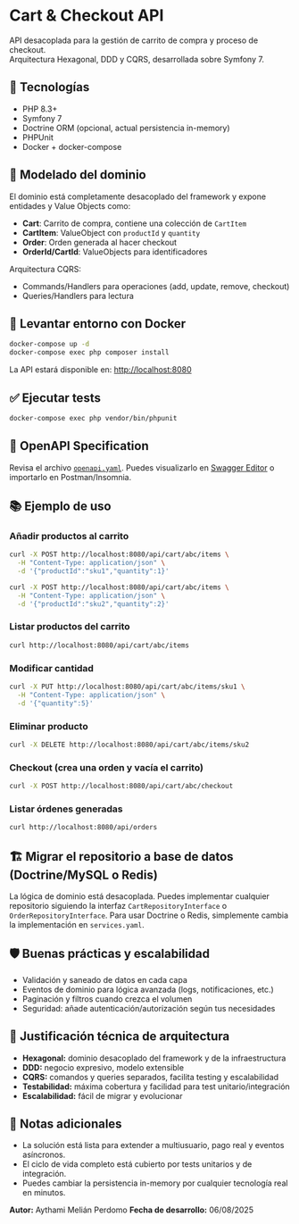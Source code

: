 # Cart & Checkout API

API desacoplada para la gestión de carrito de compra y proceso de checkout.  
Arquitectura Hexagonal, DDD y CQRS, desarrollada sobre Symfony 7.


## 🚀 Tecnologías

- PHP 8.3+
- Symfony 7
- Doctrine ORM (opcional, actual persistencia in-memory)
- PHPUnit
- Docker + docker-compose


## 🧩 Modelado del dominio

El dominio está completamente desacoplado del framework y expone entidades y Value Objects como:
- **Cart**: Carrito de compra, contiene una colección de `CartItem`
- **CartItem**: ValueObject con `productId` y `quantity`
- **Order**: Orden generada al hacer checkout
- **OrderId/CartId**: ValueObjects para identificadores

Arquitectura CQRS:  
- Commands/Handlers para operaciones (add, update, remove, checkout)
- Queries/Handlers para lectura


## 🐳 Levantar entorno con Docker

```bash
docker-compose up -d
docker-compose exec php composer install
```

La API estará disponible en: [http://localhost:8080](http://localhost:8080)



## ✅ Ejecutar tests

```bash
docker-compose exec php vendor/bin/phpunit
```



## 🔌 OpenAPI Specification

Revisa el archivo [`openapi.yaml`](openapi.yaml).
Puedes visualizarlo en [Swagger Editor](https://editor.swagger.io/) o importarlo en Postman/Insomnia.



## 📚 Ejemplo de uso

### Añadir productos al carrito

```bash
curl -X POST http://localhost:8080/api/cart/abc/items \
  -H "Content-Type: application/json" \
  -d '{"productId":"sku1","quantity":1}'

curl -X POST http://localhost:8080/api/cart/abc/items \
  -H "Content-Type: application/json" \
  -d '{"productId":"sku2","quantity":2}'
```

### Listar productos del carrito

```bash
curl http://localhost:8080/api/cart/abc/items
```

### Modificar cantidad

```bash
curl -X PUT http://localhost:8080/api/cart/abc/items/sku1 \
  -H "Content-Type: application/json" \
  -d '{"quantity":5}'
```

### Eliminar producto

```bash
curl -X DELETE http://localhost:8080/api/cart/abc/items/sku2
```

### Checkout (crea una orden y vacía el carrito)

```bash
curl -X POST http://localhost:8080/api/cart/abc/checkout
```

### Listar órdenes generadas

```bash
curl http://localhost:8080/api/orders
```



## 🏗️ Migrar el repositorio a base de datos (Doctrine/MySQL o Redis)

La lógica de dominio está desacoplada. Puedes implementar cualquier repositorio siguiendo la interfaz `CartRepositoryInterface` o `OrderRepositoryInterface`.
Para usar Doctrine o Redis, simplemente cambia la implementación en `services.yaml`.



## 🛡️ Buenas prácticas y escalabilidad

* Validación y saneado de datos en cada capa
* Eventos de dominio para lógica avanzada (logs, notificaciones, etc.)
* Paginación y filtros cuando crezca el volumen
* Seguridad: añade autenticación/autorización según tus necesidades



## 🎯 Justificación técnica de arquitectura

* **Hexagonal:** dominio desacoplado del framework y de la infraestructura
* **DDD:** negocio expresivo, modelo extensible
* **CQRS:** comandos y queries separados, facilita testing y escalabilidad
* **Testabilidad:** máxima cobertura y facilidad para test unitario/integración
* **Escalabilidad:** fácil de migrar y evolucionar



## 📝 Notas adicionales

* La solución está lista para extender a multiusuario, pago real y eventos asíncronos.
* El ciclo de vida completo está cubierto por tests unitarios y de integración.
* Puedes cambiar la persistencia in-memory por cualquier tecnología real en minutos.



**Autor:** Aythami Melián Perdomo
**Fecha de desarrollo:** 06/08/2025

